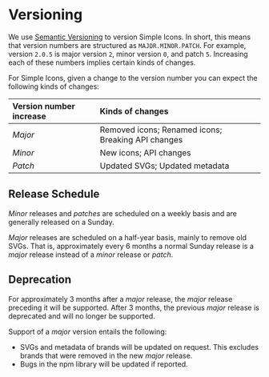 # Versioning

We use [Semantic Versioning](https://semver.org/) to version Simple Icons. In short, this means that version numbers are structured as `MAJOR.MINOR.PATCH`. For example, version `2.0.5` is major version `2`, minor version `0`, and patch `5`. Increasing each of these numbers implies certain kinds of changes.

For Simple Icons, given a change to the version number you can expect the following kinds of changes:

| Version number increase | Kinds of changes |
| :---- | :---- |
| _Major_ | Removed icons; Renamed icons; Breaking API changes |
| _Minor_ | New icons; API changes |
| _Patch_ | Updated SVGs; Updated metadata |

## Release Schedule

_Minor_ releases and _patches_ are scheduled on a weekly basis and are generally released on a Sunday.

_Major_ releases are scheduled on a half-year basis, mainly to remove old SVGs. That is, approximately every 6 months a normal Sunday release is a _major_ release instead of a _minor_ release or _patch_.

## Deprecation

For approximately 3 months after a _major_ release, the _major_ release preceding it will be supported. After 3 months, the previous _major_ release is deprecated and will no longer be supported.

Support of a _major_ version entails the following:

- SVGs and metadata of brands will be updated on request. This excludes brands that were removed in the new _major_ release.
- Bugs in the npm library will be updated if reported.
